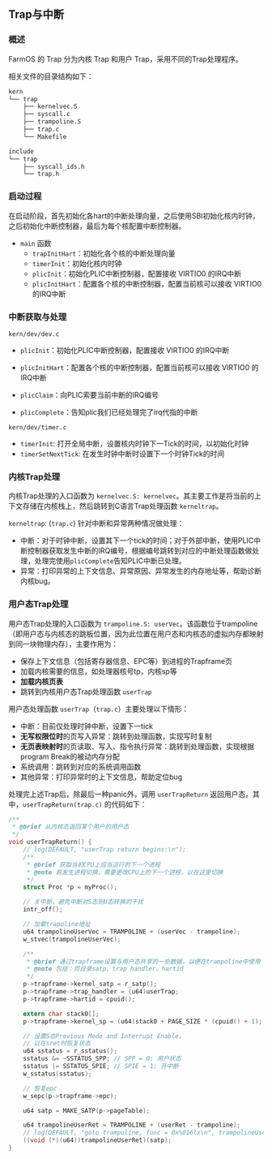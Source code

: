 ## Trap与中断

### 概述

FarmOS 的 Trap 分为内核 Trap 和用户 Trap，采用不同的Trap处理程序。

相关文件的目录结构如下：

```txt
kern
└── trap
    ├── kernelvec.S
    ├── syscall.c
    ├── trampoline.S
    ├── trap.c
	└── Makefile

include
└── trap
    ├── syscall_ids.h
    └── trap.h
```

### 启动过程

在启动阶段，首先初始化各hart的中断处理向量，之后使用SBI初始化核内时钟，之后初始化中断控制器，最后为每个核配置中断控制器。

* `main` 函数
  * `trapInitHart`：初始化各个核的中断处理向量
  * `timerInit`：初始化核内时钟
  * `plicInit`：初始化PLIC中断控制器，配置接收 VIRTIO0 的IRQ中断
  * `plicInitHart`：配置各个核的中断控制器，配置当前核可以接收 VIRTIO0 的IRQ中断

### 中断获取与处理

`kern/dev/dev.c`

- `plicInit`：初始化PLIC中断控制器，配置接收 VIRTIO0 的IRQ中断

- `plicInitHart`：配置各个核的中断控制器，配置当前核可以接收 VIRTIO0 的IRQ中断
- `plicClaim`：向PLIC索要当前中断的IRQ编号
- `plicComplete`：告知plic我们已经处理完了irq代指的中断

`kern/dev/timer.c`

* `timerInit`: 打开全局中断，设置核内时钟下一Tick的时间，以初始化时钟
* `timerSetNextTick`: 在发生时钟中断时设置下一个时钟Tick的时间

### 内核Trap处理

内核Trap处理的入口函数为 `kernelvec.S: kernelvec`。其主要工作是将当前的上下文存储在内核栈上，然后跳转到C语言Trap处理函数 `kerneltrap`。

`kerneltrap`: (`trap.c`) 针对中断和异常两种情况做处理：

* 中断：对于时钟中断，设置其下一个tick的时间；对于外部中断，使用PLIC中断控制器获取发生中断的IRQ编号，根据编号跳转到对应的中断处理函数做处理，处理完使用`plicComplete`告知PLIC中断已处理。
* 异常：打印异常的上下文信息、异常原因、异常发生的内存地址等，帮助诊断内核bug。

### 用户态Trap处理

用户态Trap处理的入口函数为 `trampoline.S: userVec`。该函数位于trampoline（即用户态与内核态的跳板位置，因为此位置在用户态和内核态的虚拟内存都映射到同一块物理内存），主要作用为：

* 保存上下文信息（包括寄存器信息、EPC等）到进程的Trapframe页
* 加载内核需要的信息，如处理器核号tp，内核sp等
* **加载内核页表**
* 跳转到内核用户态Trap处理函数 `userTrap`

用户态处理函数 `userTrap`（`trap.c`）主要处理以下情形：

* 中断：目前仅处理时钟中断，设置下一tick
* **无写权限位时**的页写入异常：跳转到处理函数，实现写时复制
* **无页表映射时**的页读取、写入、指令执行异常：跳转到处理函数，实现根据program Break的被动内存分配
* 系统调用：跳转到对应的系统调用函数
* 其他异常：打印异常时的上下文信息，帮助定位bug

处理完上述Trap后，除最后一种panic外，调用 `userTrapReturn` 返回用户态。其中，`userTrapReturn(trap.c)` 的代码如下：

```c
/**
 * @brief 从内核态返回某个用户的用户态
 */
void userTrapReturn() {
	// log(DEFAULT, "userTrap return begins:\n");
	/**
	 * @brief 获取当前CPU上应当运行的下一个进程
	 * @note 若发生进程切换，需要更改CPU上的下一个进程，以在这里切换
	 */
	struct Proc *p = myProc();

	// 关中断，避免中断对S态到U态转换的干扰
	intr_off();

	// 加载trapoline地址
	u64 trampolineUserVec = TRAMPOLINE + (userVec - trampoline);
	w_stvec(trampolineUserVec);

	/**
	 * @brief 通过trapframe设置与用户态共享的一些数据，以便在trampoline中使用
	 * @note 包括：页目录satp、trap handler、hartid
	 */
	p->trapframe->kernel_satp = r_satp();
	p->trapframe->trap_handler = (u64)userTrap;
	p->trapframe->hartid = cpuid();

	extern char stack0[];
	p->trapframe->kernel_sp = (u64)stack0 + PAGE_SIZE * (cpuid() + 1);

	// 设置S态Previous Mode and Interrupt Enable，
	// 以在sret时恢复状态
	u64 sstatus = r_sstatus();
	sstatus &= ~SSTATUS_SPP; // SPP = 0: 用户状态
	sstatus |= SSTATUS_SPIE; // SPIE = 1: 开中断
	w_sstatus(sstatus);

	// 恢复epc
	w_sepc(p->trapframe->epc);

	u64 satp = MAKE_SATP(p->pageTable);

	u64 trampolineUserRet = TRAMPOLINE + (userRet - trampoline);
	// log(DEFAULT, "goto trampoline, func = 0x%016lx\n", trampolineUserRet);
	((void (*)(u64))trampolineUserRet)(satp);
}
```

